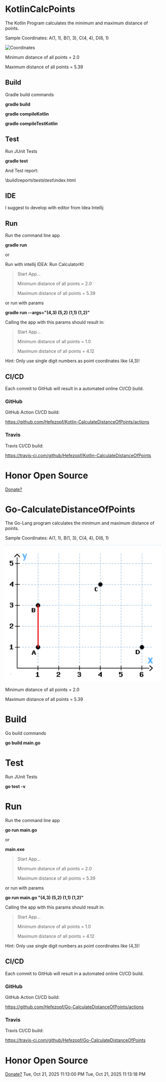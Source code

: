 # KotlinCalcPoints

The Kotlin Program calculates the minimum and maximum distance of points.

Sample Coordinates: A(1, 1), B(1, 3), C(4, 4), D(6, 1) 

![Coordinates](src/main/resources/Coordinates.png "Coordinates")

Minimum distance of all points = 2.0

Maximum distance of all points = 5.39


## Build

Gradle build commands

**gradle build**

**gradle compileKotlin**

**gradle compileTestKotlin**


## Test

Run JUnit Tests

**gradle test**

And Test report:

\build\reports\tests\test\index.html


## IDE

I suggest to develop with editor from Idea Intellij


## Run

Run the command line app

**gradle run**

or

Run with intellij IDEA: Run CalculatorKt

>Start App...
>
>Minimum distance of all points = 2.0
>
>Maximum distance of all points = 5.39

or run with params

**gradle run --args="(4,3) (5,2) (1,1) (1,2)"**

Calling the app with this params should result in:

>Start App...
>
>Minimum distance of all points = 1.0
>
>Maximum distance of all points = 4.12

Hint: Only use single digit numbers as point coordinates like (4,3)!


## CI/CD

Each commit to GitHub will result in a automated online CI/CD build.


### GitHub

GitHub Action CI/CD build:

https://github.com/Hefezopf/Kotlin-CalculateDistanceOfPoints/actions


### Travis

Travis CI/CD build:

https://travis-ci.com/github/Hefezopf/Kotlin-CalculateDistanceOfPoints


# Honor Open Source

[Donate?](https://www.paypal.com/donate/?hosted_button_id=G2CERK22Q4QP8 "Donate?")
# Go-CalculateDistanceOfPoints

The Go-Lang program calculates the minimum and maximum distance of points.

Sample Coordinates: A(1, 1), B(1, 3), C(4, 4), D(6, 1) 

![Coordinates](Coordinates.png "Coordinates")

Minimum distance of all points = 2.0

Maximum distance of all points = 5.39

# Build

Go build commands

**go build main.go**


# Test

Run JUnit Tests

**go test -v**


# Run

Run the command line app

**go run main.go**

or

**main.exe**

>Start App...
>
>Minimum distance of all points = 2.0
>
>Maximum distance of all points = 5.39

or run with params

**go run main.go "(4,3) (5,2) (1,1) (1,2)"**

Calling the app with this params should result in:
 
>Start App...
>
>Minimum distance of all points = 1.0
>
>Maximum distance of all points = 4.12

Hint: Only use single digit numbers as point coordinates like (4,3)!


## CI/CD

Each commit to GitHub will result in a automated online CI/CD build.


### GitHub

GitHub Action CI/CD build:

https://github.com/Hefezopf/Go-CalculateDistanceOfPoints/actions


### Travis

Travis CI/CD build:

https://travis-ci.com/github/Hefezopf/Go-CalculateDistanceOfPoints


# Honor Open Source

[Donate?](https://www.paypal.com/donate/?hosted_button_id=G2CERK22Q4QP8 "Donate?")
Tue, Oct 21, 2025 11:13:00 PM
Tue, Oct 21, 2025 11:13:18 PM
